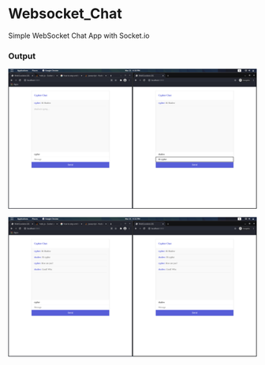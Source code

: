 # Websocket_Chat
Simple WebSocket Chat App with Socket.io

### Output

![Image-1](./images/1.png?raw=true "WebSocket Chat")


![Image-2](./images/2.png?raw=true "WebSocket Chat")
